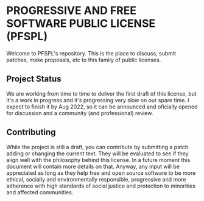 # PROGRESSIVE AND FREE SOFTWARE PUBLIC LICENSE (PFSPL)

Welcome to PFSPL's repository. This is the place to discuss, submit
patches, make proposals, etc to this family of public licenses.

## Project Status

We are working from time to time to deliver the first draft of this
license, but it's a work in progress and it's progressing very slow on our
spare time. I expect to finish it by Aug 2022, so it can be announced and
oficially opened for discussion and a community (and professional) review.

## Contributing

While the project is still a draft, you can contribute by submitting a
patch adding or changing the current text. They will be evaluated to see if
they align well with the philosophy behind this license. In a future moment
this document will contain more details on that. Anyway, any input will be
appreciated as long as they help free and open source software to be more
ethical, socially and environmentally responsible, progressive and more
adherence with high standards of social justice and protection to
minorities and affected communities.


